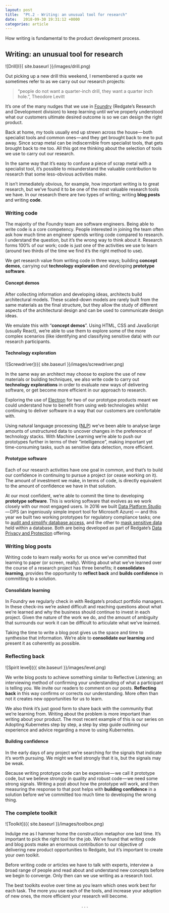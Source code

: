 ```yaml
---
layout: post
title:  "Pt.2 - Writing: an unusual tool for research"
date:   2018-09-30 19:31:12 +0000
categories: article
---
```


How writing is fundamental to the product development process.

## Writing: an unusual tool for research

![Drill]({{ site.baseurl }}/images/drill.png)

Out picking up a new drill this weekend, I remembered a quote we sometimes refer to as we carry out our research projects:

> “people do not want a quarter-inch drill, they want a quarter inch hole.”, Theodore Levitt

It’s one of the many nudges that we use in [Foundry](https://www.red-gate.com/foundry/#how-foundry-works) (Redgate’s Research and Development division) to keep learning until we’ve properly understood what our customers ultimate desired outcome is so we can design the right product.

Back at home, my tools usually end up strewn across the house — both specialist tools and common ones — and they get brought back to me to put away. Since scrap metal can be indiscernible from specialist tools, that gets brought back to me too. All this got me thinking about the selection of tools we use to carry out our research.

In the same way that it’s easy to confuse a piece of scrap metal with a specialist tool, it’s possible to misunderstand the valuable contribution to research that some less-obvious activities make.

It isn’t immediately obvious, for example, how important writing is to great research, but we’ve found it to be one of the most valuable research tools we have. In our research there are two types of writing; writing **blog posts** and writing **code**.

### Writing code

The majority of the Foundry team are software engineers. Being able to write code is a core competency. People interested in joining the team often ask how much time an engineer spends writing code compared to research. I understand the question, but it’s the wrong way to think about it. Research forms 100% of our work; code is just one of the activities we use to learn (around two thirds of the time we find it’s the right method to use).

We get research value from writing code in three ways; building **concept demos**, carrying out **technology exploration** and developing **prototype software**.

#### Concept demos

After collecting information and developing ideas, architects build architectural models. These scaled-down models are rarely built from the same materials as the final structure, but they allow the study of different aspects of the architectural design and can be used to communicate design ideas.

We emulate this with “**concept demos**”. Using HTML, CSS and JavaScript (usually React), we’re able to use them to explore some of the more complex scenarios (like identifying and classifying sensitive data) with our research participants.

#### Technology exploration

![Screwdriver]({{ site.baseurl }}/images/screwdriver.png)

In the same way an architect may choose to explore the use of new materials or building techniques, we also write code to carry out **technology explorations** in order to evaluate new ways of delivering software, or get become more efficient in our approach to research.

Exploring the use of [Electron](https://electronjs.org/) for two of our prototype products meant we could understand how to benefit from using web technologies whilst continuing to deliver software in a way that our customers are comfortable with.

Using natural language processing ([NLP](https://en.wikipedia.org/wiki/Natural_language_processing)) we’ve been able to analyse large amounts of unstructured data to uncover changes in the preference of technology stacks. With Machine Learning we’re able to push our prototypes further in terms of their “intelligence”, making important yet time-consuming tasks, such as sensitive data detection, more efficient.

#### Prototype software

Each of our research activities have one goal in common, and that’s to build our confidence in continuing to pursue a project (or cease working on it). The amount of investment we make, in terms of code, is directly equivalent to the amount of confidence we have in that solution.

At our most confident, we’re able to commit the time to developing **prototype software**. This is working software that evolves as we work closely with our most engaged users. In 2016 we built [Data Platform Studio](https://www.dataplatformstudio.com/) — DPS (an ingeniously simple import tool for Microsoft Azure) — and this year we built two working prototypes for regulatory compliance tasks; one to [audit and simplify database access](https://www.red-gate.com/blog/audit-and-compliance/sql-census-update-new-server-view), and the other to [mask sensitive data](https://www.red-gate.com/blog/audit-and-compliance/sql-data-mask) held within a database. Both are being developed as part of Redgate’s [Data Privacy and Protection](https://www.red-gate.com/blog/audit-and-compliance) offering.

### Writing blog posts

Writing code to learn really works for us once we’ve committed that learning to paper (or screen, really). Writing about what we’ve learned over the course of a research project has three benefits; it **consolidates learning**, provides the opportunity to **reflect back** and **builds confidence** in committing to a solution.

#### Consolidate learning

In Foundry we regularly check in with Redgate’s product portfolio managers. In these check-ins we’re asked difficult and reaching questions about what we’re learned and why the business should continue to invest in each project. Given the nature of the work we do, and the amount of ambiguity that surrounds our work it can be difficult to articulate what we’ve learned.

Taking the time to write a blog post gives us the space and time to synthesise that information. We’re able to **consolidate our learning** and present it as coherently as possible.

### Reflecting back

![Spirit level]({{ site.baseurl }}/images/level.png)

We write blog posts to achieve something similar to Reflective Listening; an interviewing method of confirming your understanding of what a participant is telling you. We invite our readers to comment on our posts. **Reflecting back** in this way confirms or corrects our understanding. More often than not it creates new opportunities for us to learn.

We also think it’s just good form to share back with the community that we’re learning from. Writing about the problem is more important than writing about your product. The most recent example of this is our series on Adopting Kubernetes step by step, a step by step guide outlining our experience and advice regarding a move to using Kubernetes.

#### Building confidence

In the early days of any project we’re searching for the signals that indicate it’s worth pursuing. We might we feel strongly that it is, but the signals may be weak.

Because writing prototype code can be expensive — we call it prototype code, but we believe strongly in quality and robust code — we need some strong signals. Writing a post about how the prototype will work, and then measuring the response to that post helps with **building confidence** in a solution before we’ve committed too much time to developing the wrong thing.

### The complete toolkit

![Toolkit]({{ site.baseurl }}/images/toolbox.png)

Indulge me as I hammer home the construction metaphor one last time. It’s important to pick the right tool for the job. We’ve found that writing code and blog posts make an enormous contribution to our objective of delivering new product opportunities to Redgate, but it’s important to create your own toolkit.

Before writing code or articles we have to talk with experts, interview a broad range of people and read about and understand new concepts before we begin to converge. Only then can we use writing as a research tool.

The best toolkits evolve over time as you learn which ones work best for each task. The more you use each of the tools, and increase your adoption of new ones, the more efficient your research will become.

<p style="text-align: center">. . .</p>
